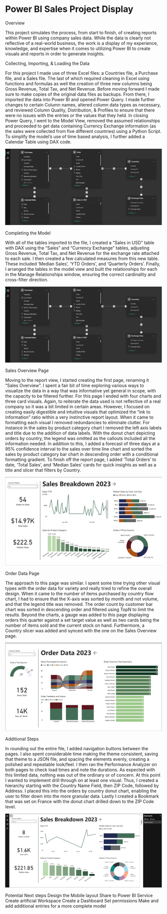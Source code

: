 # Power BI Sales Project Display

Overview

This project simulates the process, from start to finish, of creating reports within Power BI using company sales data. While the data is clearly not reflective of a real-world business, the work is a display of my experience, knowledge, and expertise when it comes to utilizing Power BI to create visuals and reports in order to generate insights. 

Collecting, Importing, & Loading the Data

For this project I made use of three Excel files: a Countries file, a Purchase file, and a Sales file. The last of which required cleaning in Excel using functions and formulas as well the creation of three new columns being Gross Revenue, Total Tax, and Net Revenue. Before moving forward I made sure to make copies of the original data files as backups. From there, I imported the data into Power BI and opened Power Query. I made further changes to certain Column names, altered column data types as necessary, and reviewed Column Quality, Distribution, & Profiles to ensure that there were no issues with the entries or the values that they held. 
In closing Power Query, I went to the Model View, removed the assumed relationships and proceeded to get data containing Currency Exchange information (as the sales were collected from five different countries) using a Python Script. To simplify the model’s use of time based analysis, I further added a Calendar Table using DAX code. 

<img src="ModelView.png" alt="Model View Sreenshot">

Completing the Model 

With all of the tables imported to the file, I created a “Sales in USD” table with DAX using the “Sales” and “Currency Exchange” tables, adjusting Gross Revenue, Total Tax, and Net Revenue for the exchange rate attached to each sale. I then created a few calculated measures from this new table. These included ‘Median Sales’, ‘YTD Orders’, and ‘Quarterly Orders’. Finally, I arranged the tables in the model view and built the relationships for each in the Manage Relationships window, ensuring the correct cardinality and cross-filter direction.

<img src="ModelView.png" alt="Model View Sreenshot">

Sales Overview Page 

Moving to the report view, I started creating the first page, renaming it “Sales Overview”. I spent a fair bit of time exploring various ways to visualize the data in a way that was informative yet general in scope, with the capacity to be filtered further. For this page I ended with four charts and three card visuals. Again, to reiterate the data used is not reflective of a real company so it was a bit limited in certain areas. However, I focused on creating easily digestible and intuitive visuals that optimized the “ink to information” ratio within a very instinctive report layout. 
When it came to formatting each visual I removed redundancies to eliminate clutter. For instance in the sales by product category chart I removed the left axis labels and title due to the addition of data labels. With the donut chart depicting orders by country, the legend was omitted as the callouts included all the information needed. In addition to this, I added a forecast of three days at a 95% confidence interval to the sales over time line chart and sorted the sales by product category bar chart in descending order with a conditional formatting gradient. To finish off the report page, I added ‘Total Orders’ to date, ‘Total Sales’, and ‘Median Sales’ cards for quick insights as well as a title and slicer that filters by Country. 

<img src="SalesOverview.png" alt="Sales Overview Page">

Order Data Page 

The approach to this page was similar. I spent some time trying other visual types with the order data for variety and really tried to refine the overall design. When it came to the number of items purchased by country flow chart, I had to ensure that the X-axis was sorted by month and not volume, and that the legend title was removed. The order count by customer bar chart was sorted in descending order and filtered using TopN to limit the results. Beyond the charts, a gauge was added to this page displaying orders this quarter against a set target value as well as two cards being the number of items sold and the current stock on hand. Furthermore, a Country slicer was added and synced with the one on the Sales Overview page. 

<img src="OrderData.png" alt="Order Data Page">

Additional Steps 

In rounding out the entire file, I added navigation buttons between the pages. I also spent considerable time making the theme consistent, saving that theme to a JSON file, and spacing the elements evenly, creating a polished and repeatable look/feel. I then ran the Performance Analyzer on both pages to check load times and note the durations. As expected with this limited data, nothing was out of the ordinary or of concern. At this point I wanted to implement drill through on at least one visual. Thus, I created a hierarchy starting with the Country Name Field, then ZIP Code, followed by Address. I placed this into the orders by country donut chart, enabling the user to filter down into the more granular data. Lastly I created a Bookmark that was set on France with the donut chart drilled down to the ZIP Code level. 

<img src="FranceFocusedBookmark.png" alt="France Focused Bookmark">

Potential Next steps 
Design the Mobile layout
Share to Power BI Service 
Create artificial Workspace 
Create a Dashboard 
Set permissions 
Make and add additional entries for a more complete model


